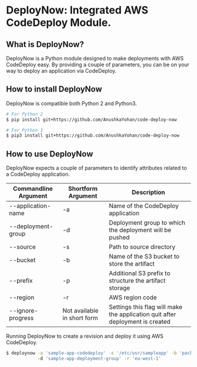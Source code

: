 DeployNow: Integrated AWS CodeDeploy Module.
============================================

What is DeployNow?
------------------
DeployNow is a Python module designed to make deployments with AWS CodeDeploy easy. By providing a couple of parameters, you can be on your way to deploy an application via CodeDeploy.

How to install DeployNow
------------------------
DeployNow is compatible both Python 2 and Python3.
```sh
# For Python 2
$ pip install git+https://github.com/AnushkaYohan/code-deploy-now

# For Python 3
$ pip3 install git+https://github.com/AnushkaYohan/code-deploy-now
```

How to use DeployNow
--------------------
DeployNow expects a couple of parameters to identify attributes related to a CodeDeploy application.

| Commandline Argument | Shortform Argument | Description |
| --------------------- |--- | ------------------------------------------------------ |
| --application-name | -a | Name of the CodeDeploy application |
| --deployment-group | -d | Deployment group to which the deployment will be pushed |
| --source | -s | Path to source directory |
| --bucket | -b | Name of the S3 bucket to store the artifact |
| --prefix | -p | Additional S3 prefix to structure the artifact storage |
| --region | -r | AWS region code |
| --ignore-progress | Not available in short form | Settings this flag will make the application quit after deployment is created |

Running DeployNow to create a revision and deploy it using AWS CodeDeploy.
```sh
$ deploynow -a 'sample-app-codedeploy' -s '/etc/usr/sampleapp' -b 'packages-bucket' -p 'path/to/package/' 
            -d 'sample-app-deployment-group' -r 'eu-west-1'
```